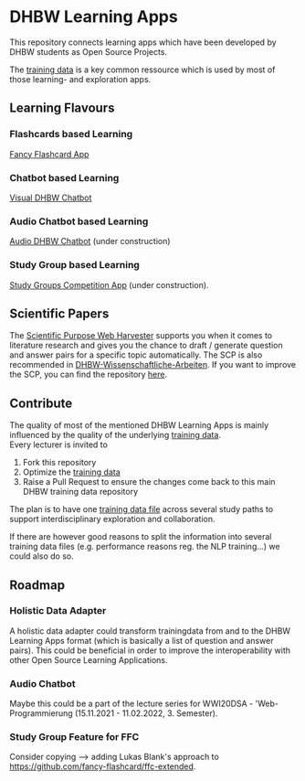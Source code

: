 # DHBW Learning Apps
This repository connects learning apps which have been developed by DHBW students as Open Source Projects.  

The [training data](https://github.com/michael-spengler/DHBW-Learning-Apps/blob/main/training-data.md) is a key common ressource which is used by most of those learning- and exploration apps. 

## Learning Flavours

### Flashcards based Learning
[Fancy Flashcard App](https://github.com/fancy-flashcard/ffc#readme)

### Chatbot based Learning
[Visual DHBW Chatbot](https://michael-spengler.github.io/DHBW-Learning-Apps/)  

### Audio Chatbot based Learning
[Audio DHBW Chatbot](https://michael-spengler.github.io/DHBW-Learning-Apps/) (under construction)

### Study Group based Learning
[Study Groups Competition App]() (under construction).

## Scientific Papers
The [Scientific Purpose Web Harvester](http://85.214.28.167:5001/) supports you when it comes to literature research and gives you the chance to draft / generate question and answer pairs for a specific topic automatically. The SCP is also recommended in [DHBW-Wissenschaftliche-Arbeiten](https://github.com/michael-spengler/DHBW-Wissenschaftliche-Arbeiten/blob/main/README.md). If you want to improve the SCP, you can find the repository [here](https://github.com/SimonScapan/scientific-purpose-harvester).


## Contribute
The quality of most of the mentioned DHBW Learning Apps is mainly influenced by the quality of the underlying [training data](https://github.com/michael-spengler/DHBW-Learning-Apps/blob/main/training-data.md).  
Every lecturer is invited to 
1. Fork this repository  
2. Optimize the [training data](https://github.com/michael-spengler/DHBW-Learning-Apps/blob/main/training-data.md) 
3. Raise a Pull Request to ensure the changes come back to this main DHBW training data repository
  
The plan is to have one [training data file](https://github.com/michael-spengler/DHBW-Learning-Apps/blob/main/training-data.md) across several study paths to support interdisciplinary exploration and collaboration. 

If there are however good reasons to split the information into several training data files (e.g. performance reasons reg. the NLP training...) we could also do so. 

## Roadmap
### Holistic Data Adapter
A holistic data adapter could transform trainingdata from and to the DHBW Learning Apps format (which is basically a list of question and answer pairs). This could be beneficial in order to improve the interoperability with other Open Source Learning Applications.

### Audio Chatbot
Maybe this could be a part of the lecture series for WWI20DSA - 'Web-Programmierung (15.11.2021 - 11.02.2022, 3. Semester).

### Study Group Feature for FFC
Consider copying --> adding Lukas Blank's approach to https://github.com/fancy-flashcard/ffc-extended. 



